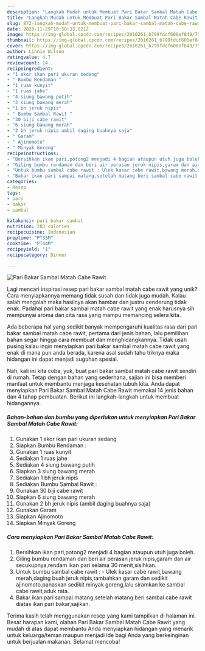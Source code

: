 ```yaml
---
description: "Langkah Mudah untuk Membuat Pari Bakar Sambal Matah Cabe Rawit yang Bisa Manjain Lidah"
title: "Langkah Mudah untuk Membuat Pari Bakar Sambal Matah Cabe Rawit yang Bisa Manjain Lidah"
slug: 872-langkah-mudah-untuk-membuat-pari-bakar-sambal-matah-cabe-rawit-yang-bisa-manjain-lidah
date: 2020-11-29T10:50:33.821Z
image: https://img-global.cpcdn.com/recipes/2010261_b799fdcf600ef849/751x532cq70/pari-bakar-sambal-matah-cabe-rawit-foto-resep-utama.jpg
thumbnail: https://img-global.cpcdn.com/recipes/2010261_b799fdcf600ef849/751x532cq70/pari-bakar-sambal-matah-cabe-rawit-foto-resep-utama.jpg
cover: https://img-global.cpcdn.com/recipes/2010261_b799fdcf600ef849/751x532cq70/pari-bakar-sambal-matah-cabe-rawit-foto-resep-utama.jpg
author: Linnie Wilson
ratingvalue: 4.7
reviewcount: 14
recipeingredient:
- "1 ekor ikan pari ukuran sedang"
- " Bumbu Rendaman "
- "1 ruas kunyit"
- "1 ruas jahe"
- "4 siung bawang putih"
- "3 siung bawang merah"
- "1 bh jeruk nipis"
- " Bumbu Sambal Rawit "
- "30 biji cabe rawit"
- "6 siung bawang merah"
- "2 bh jeruk nipis ambil daging buahnya saja"
- " Garam"
- " Ajinomoto"
- " Minyak Goreng"
recipeinstructions:
- "Bersihkan ikan pari,potong2 menjadi 4 bagian ataupun utuh juga boleh."
- "Giling bumbu rendaman dan beri air perasan jeruk nipis,garam dan air secukupnya,rendam ikan pari selama 30 menit,sisihkan."
- "Untuk bumbu sambal cabe rawit : Ulek kasar cabe rawit,bawang merah,daging buah jeruk nipis,tambahkan garam dan sedikit ajinomoto.panaskan sedikit minyak goreng,lalu siramkan ke sambal cabe rawit,aduk rata."
- "Bakar ikan pari sampai matang,setelah matang beri sambal cabe rawit diatas ikan pari bakar,sajikan."
categories:
- Resep
tags:
- pari
- bakar
- sambal

katakunci: pari bakar sambal 
nutrition: 283 calories
recipecuisine: Indonesian
preptime: "PT35M"
cooktime: "PT44M"
recipeyield: "1"
recipecategory: Dinner

---
```



![Pari Bakar Sambal Matah Cabe Rawit](https://img-global.cpcdn.com/recipes/2010261_b799fdcf600ef849/751x532cq70/pari-bakar-sambal-matah-cabe-rawit-foto-resep-utama.jpg)

Lagi mencari inspirasi resep pari bakar sambal matah cabe rawit yang unik? Cara menyiapkannya memang tidak susah dan tidak juga mudah. Kalau salah mengolah maka hasilnya akan hambar dan justru cenderung tidak enak. Padahal pari bakar sambal matah cabe rawit yang enak harusnya sih mempunyai aroma dan cita rasa yang mampu memancing selera kita.



Ada beberapa hal yang sedikit banyak mempengaruhi kualitas rasa dari pari bakar sambal matah cabe rawit, pertama dari jenis bahan, lalu pemilihan bahan segar hingga cara membuat dan menghidangkannya. Tidak usah pusing kalau ingin menyiapkan pari bakar sambal matah cabe rawit yang enak di mana pun anda berada, karena asal sudah tahu triknya maka hidangan ini dapat menjadi suguhan spesial.


Nah, kali ini kita coba, yuk, buat pari bakar sambal matah cabe rawit sendiri di rumah. Tetap dengan bahan yang sederhana, sajian ini bisa memberi manfaat untuk membantu menjaga kesehatan tubuh kita. Anda dapat menyiapkan Pari Bakar Sambal Matah Cabe Rawit memakai 14 jenis bahan dan 4 tahap pembuatan. Berikut ini langkah-langkah untuk membuat hidangannya.

<!--inarticleads1-->

##### Bahan-bahan dan bumbu yang diperlukan untuk menyiapkan Pari Bakar Sambal Matah Cabe Rawit:

1. Gunakan 1 ekor ikan pari ukuran sedang
1. Siapkan  Bumbu Rendaman :
1. Gunakan 1 ruas kunyit
1. Sediakan 1 ruas jahe
1. Sediakan 4 siung bawang putih
1. Siapkan 3 siung bawang merah
1. Sediakan 1 bh jeruk nipis
1. Sediakan  Bumbu Sambal Rawit :
1. Gunakan 30 biji cabe rawit
1. Siapkan 6 siung bawang merah
1. Gunakan 2 bh jeruk nipis (ambil daging buahnya saja)
1. Gunakan  Garam
1. Siapkan  Ajinomoto
1. Siapkan  Minyak Goreng




<!--inarticleads2-->

##### Cara menyiapkan Pari Bakar Sambal Matah Cabe Rawit:

1. Bersihkan ikan pari,potong2 menjadi 4 bagian ataupun utuh juga boleh.
1. Giling bumbu rendaman dan beri air perasan jeruk nipis,garam dan air secukupnya,rendam ikan pari selama 30 menit,sisihkan.
1. Untuk bumbu sambal cabe rawit : - Ulek kasar cabe rawit,bawang merah,daging buah jeruk nipis,tambahkan garam dan sedikit ajinomoto.panaskan sedikit minyak goreng,lalu siramkan ke sambal cabe rawit,aduk rata.
1. Bakar ikan pari sampai matang,setelah matang beri sambal cabe rawit diatas ikan pari bakar,sajikan.




Terima kasih telah menggunakan resep yang kami tampilkan di halaman ini. Besar harapan kami, olahan Pari Bakar Sambal Matah Cabe Rawit yang mudah di atas dapat membantu Anda menyiapkan hidangan yang menarik untuk keluarga/teman maupun menjadi ide bagi Anda yang berkeinginan untuk berjualan makanan. Selamat mencoba!
